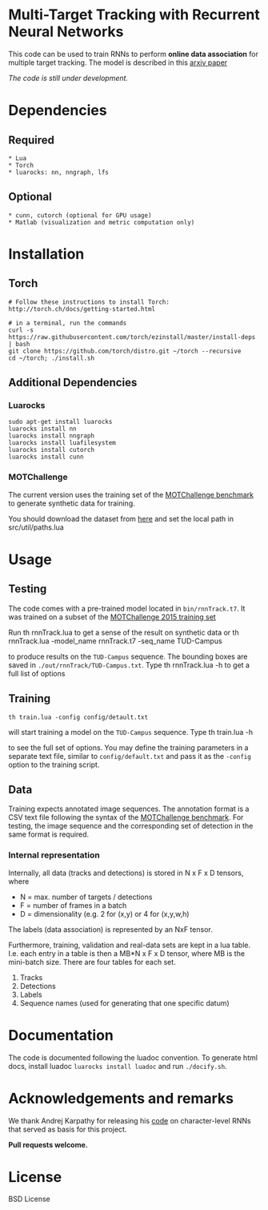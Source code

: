 # Multi-Target Tracking with Recurrent Neural Networks

This code can be used to train RNNs to perform **online data
association** for multiple target tracking. The model is described
in this [arxiv paper](http://arxiv.org)


*The code is still under development.*

# Dependencies
## Required
	* Lua
	* Torch
	* luarocks: nn, nngraph, lfs
	
## Optional	
	* cunn, cutorch (optional for GPU usage)
	* Matlab (visualization and metric computation only)

	
# Installation
## Torch
	# Follow these instructions to install Torch: http://torch.ch/docs/getting-started.html

	# in a terminal, run the commands
	curl -s https://raw.githubusercontent.com/torch/ezinstall/master/install-deps | bash
	git clone https://github.com/torch/distro.git ~/torch --recursive
	cd ~/torch; ./install.sh


## Additional Dependencies
### Luarocks
	sudo apt-get install luarocks
	luarocks install nn
	luarocks install nngraph
	luarocks install luafilesystem
	luarocks install cutorch
	luarocks install cunn

### MOTChallenge
The current version uses the training set of the
[MOTChallenge benchmark](https://motchallenge.net) to generate synthetic data for training.

You should download the dataset from [here](https://motchallenge.net/data/2D_MOT_2015/) and
set the local path in
	src/util/paths.lua

	

# Usage


## Testing
The code comes with a pre-trained model located in `bin/rnnTrack.t7`. It was trained
on a subset of the [MOTChallenge 2015 training set](https://motchallenge.net/data/2D_MOT_2015/)

Run
	th rnnTrack.lua
to get a sense of the result on synthetic data or
	th rnnTrack.lua -model_name rnnTrack.t7 -seq_name TUD-Campus
	
to produce results on the `TUD-Campus` sequence. The bounding
boxes are saved in `./out/rnnTrack/TUD-Campus.txt`. Type
	th rnnTrack.lua -h to get a full list of options
	


## Training

	th train.lua -config config/detault.txt
will start training a model on the `TUD-Campus` sequence. Type
	th train.lua -h

to see the full set of options. You may define the training parameters
in a separate text file, similar to `config/default.txt` and pass it
as the `-config` option to the training script.

## Data
Training expects annotated image sequences. The annotation format is a CSV text file
following the syntax of the [MOTChallenge benchmark](https://motchallenge.net).
For testing, the image sequence and the corresponding set of detection in the same
format is required.

### Internal representation
Internally, all data (tracks and detections) is stored in N x F x D tensors, where 

* N = max. number of targets / detections
* F = number of frames in a batch
* D = dimensionality (e.g. 2 for (x,y) or 4 for (x,y,w,h)

The labels (data association) is represented by an NxF tensor.

Furthermore, training, validation and real-data sets are kept in a lua table.
I.e. each entry in a table is then a MB*N x F x D tensor, where MB is the mini-batch size. There are four tables for each set.

1. Tracks
2. Detections
3. Labels
4. Sequence names (used for generating that one specific datum)


# Documentation
The code is documented following the luadoc convention. To generate
html docs, install luadoc `luarocks install luadoc` and run `./docify.sh`.


# Acknowledgements and remarks

We thank Andrej Karpathy for releasing his 
[code](https://github.com/karpathy/char-rnn) on character-level
RNNs that served as basis for this project.

**Pull requests welcome.**




# License

BSD License